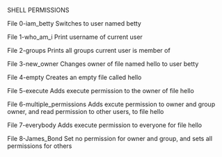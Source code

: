 SHELL PERMISSIONS

File 0-iam_betty
Switches to user named betty

File 1-who_am_i
Print username of current user

File 2-groups
Prints all groups current user is member of

File 3-new_owner
Changes owner of file named hello to user betty

File 4-empty
Creates an empty file called hello

File 5-execute
Adds execute permission to the owner of file hello

File 6-multiple_permissions
Adds excute permission to owner and group owner, and
read permission to other users, to file hello

File 7-everybody
Adds execute permission to everyone for file hello

File 8-James_Bond
Set no permission for owner and group, and sets
all permissions for others



